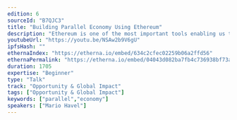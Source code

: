 ```yaml
---
edition: 6
sourceId: "B7QJC3"
title: "Building Parallel Economy Using Ethereum"
description: "Ethereum is one of the most important tools enabling us to build free parallel structures. Parallel Polis is a humanitarian concept popularized by Czechoslovak dissidents and carried on by cryptoanarchists and cypherpunks in recent years. From their experience of living solely in cryptoeconomy for past 8 years, we learn how Ethereum is an irreplaceable tool for crypto native life, business and social structures."
youtubeUrl: "https://youtu.be/NSAw2b9V6gU"
ipfsHash: ""
ethernaIndex: "https://etherna.io/embed/634c2cfec02259b06a2ffd56"
ethernaPermalink: "https://etherna.io/embed/04043d082ba7fb4c736938bf73a96a0bc714fb505241d14cb34fa116181e85a7"
duration: 1705
expertise: "Beginner"
type: "Talk"
track: "Opportunity & Global Impact"
tags: ["Opportunity & Global Impact"]
keywords: ["parallel","economy"]
speakers: ["Mario Havel"]
---
```

